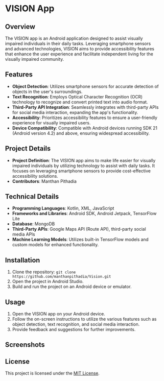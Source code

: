 # VISION App

## Overview

The VISION app is an Android application designed to assist visually impaired individuals in their daily tasks. Leveraging smartphone sensors and advanced technologies, VISION aims to provide accessibility features that enhance the user experience and facilitate independent living for the visually impaired community.

## Features

- **Object Detection**: Utilizes smartphone sensors for accurate detection of objects in the user's surroundings.
- **Text Recognition**: Employs Optical Character Recognition (OCR) technology to recognize and convert printed text into audio format.
- **Third-Party API Integration**: Seamlessly integrates with third-party APIs for social media interaction, expanding the app's functionality.
- **Accessibility**: Prioritizes accessibility features to ensure a user-friendly experience for visually impaired users.
- **Device Compatibility**: Compatible with Android devices running SDK 21 (Android version 4.2) and above, ensuring widespread accessibility.

## Project Details

- **Project Definition**: The VISION app aims to make life easier for visually impaired individuals by utilizing technology to assist with daily tasks. It focuses on leveraging smartphone sensors to provide cost-effective accessibility solutions.
- **Contributors**: Manthan Pithadia

## Technical Details

- **Programming Languages**: Kotlin, XML, JavaScript
- **Frameworks and Libraries**: Android SDK, Android Jetpack, TensorFlow Lite
- **Database**: MongoDB
- **Third-Party APIs**: Google Maps API (Route API), third-party social media APIs
- **Machine Learning Models**: Utilizes built-in TensorFlow models and custom models for enhanced functionality.

## Installation

1. Clone the repository: `git clone https://github.com/manthanpithadia/Vision.git`
2. Open the project in Android Studio.
3. Build and run the project on an Android device or emulator.

## Usage

1. Open the VISION app on your Android device.
2. Follow the on-screen instructions to utilize the various features such as object detection, text recognition, and social media interaction.
3. Provide feedback and suggestions for further improvements.

## Screenshots



## License

This project is licensed under the [MIT License](LICENSE).

